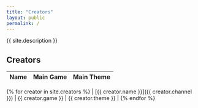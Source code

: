 ```yaml
---
title: "Creators"
layout: public
permalink: /
---
```


{{ site.description }}

## Creators

| Name | Main Game | Main Theme |
| --- | --- | --- |
{% for creator in site.creators %}
| [{{ creator.name }}]({{ creator.channel }}) | {{ creator.game }} | {{ creator.theme }} |
{% endfor %}
